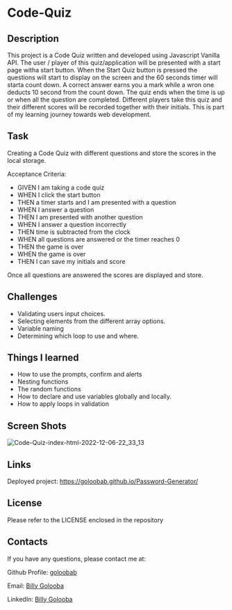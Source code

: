 # Code-Quiz

## Description 

This project is a Code Quiz written and developed using Javascript Vanilla API. The user / player of this quiz/application will be presented with a start page witha start button. When the Start Quiz button is pressed the questions will start to display on the screen and the 60 seconds timer will starta  count down. A correct answer earns you a mark while a wron one deducts 10 second from the count down. The quiz ends when the time is up or when all the question are completed. Different players take this quiz and their different scores will be recorded together with their initials.  This is part of my learning journey  towards web development.

## Task
Creating a Code Quiz with different questions and store the scores in the local storage.

Acceptance Criteria:

* GIVEN I am taking a code quiz
* WHEN I click the start button
* THEN a timer starts and I am presented with a question
* WHEN I answer a question
* THEN I am presented with another question
* WHEN I answer a question incorrectly
* THEN time is subtracted from the clock
* WHEN all questions are answered or the timer reaches 0
* THEN the game is over
* WHEN the game is over
* THEN I can save my initials and score


Once all questions are answered the scores are displayed and store.

## Challenges

* Validating users input choices. 
* Selecting elements from the different array options.
* Variable naming
* Determining which loop to use and where.

## Things I learned 
* How to use the prompts, confirm and alerts
* Nesting functions
* The random functions
* How to declare and use variables globally and locally.
* How to apply loops in validation


## Screen Shots
![Code-Quiz-index-html-2022-12-06-22_33_13](https://user-images.githubusercontent.com/26630637/206038539-f4c204c7-e399-4682-93f1-6061d7548a75.png)

## Links
Deployed project: https://goloobab.github.io/Password-Generator/

## License 
Please refer to the LICENSE enclosed in the repository

## Contacts

If you have any questions, please contact me at: 
 
  Github Profile: [goloobab](https://github.com/goloobab/)  

  Email: [Billy Golooba](mailto:goloobab@gmail.com) 

  LinkedIn: [ Billy Golooba ](https://linkedin.com/in/goloobab)

